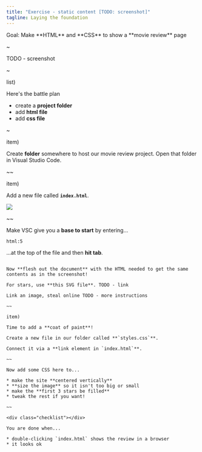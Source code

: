 ```yaml
---
title: "Exercise - static content [TODO: screenshot]"
tagline: Laying the foundation
---
```


<div class="goal"></div>
Goal: Make **HTML** and **CSS** to show a **movie review** page

~

TODO - screenshot

~

list)

Here's the battle plan

* create a **project folder**
* add **html file**
* add **css file**

~

item)

Create **folder** somewhere to host our movie review project. Open that folder in Visual Studio Code.

~~

item)

Add a new file called **`index.html`**.

![](resources/images/vcs-createfile.png)

~~

Make VSC give you a **base to start** by entering...

```
html:5
```

...at the top of the file and then **hit tab**.

~~~

Now **flesh out the document** with the HTML needed to get the same contents as in the screenshot!

For stars, use **this SVG file**. TODO - link

Link an image, steal online TODO - more instructions

~~ 

item)

Time to add a **coat of paint**!

Create a new file in our folder called **`styles.css`**.

Connect it via a **link element in `index.html`**.

~~

Now add some CSS here to...

* make the site **centered vertically**
* **size the image** so it isn't too big or small
* make the **first 3 stars be filled**
* tweak the rest if you want!

~~

<div class="checklist"></div>

You are done when...

* double-clicking `index.html` shows the review in a browser
* it looks ok
